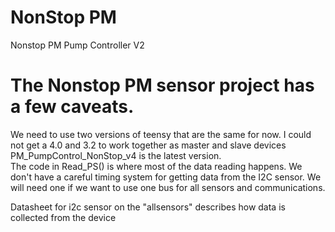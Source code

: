 # NonStop PM
 Nonstop PM Pump Controller V2

# The Nonstop PM sensor project has a few caveats.
We need to use two versions of teensy that are the same for now.  I could not get a 4.0 and 3.2 to work together as master and slave devices
PM_PumpControl_NonStop_v4 is the latest version.  
The code in Read_PS() is where most of the data reading happens.
We don't have a careful timing system for getting data from the I2C sensor.  We will need one if we want
to use one bus for all sensors and communications.

Datasheet for i2c sensor on the "allsensors" describes how data is collected from the device